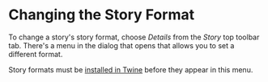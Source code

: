 # Changing the Story Format

To change a story's story format, choose _Details_ from the _Story_ top toolbar
tab. There's a menu in the dialog that opens that allows you to set a different
format.

Story formats must be [installed in Twine](../story-formats/adding.md) before
they appear in this menu.